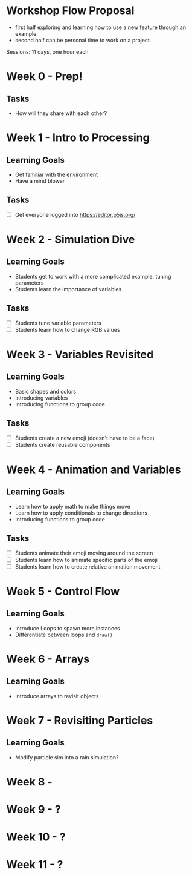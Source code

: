 # Workshop Flow Proposal

- first half exploring and learning how to use a new feature through an example. 
- second half can be personal time to work on a project.

Sessions: 11 days, one hour each
# Week 0 - Prep!
## Tasks
- How will they share with each other?

# Week 1 - Intro to Processing

## Learning Goals
- Get familiar with the environment
- Have a mind blower

## Tasks
- [ ] Get everyone logged into https://editor.p5js.org/

# Week 2 - Simulation Dive

## Learning Goals
- Students get to work with a more complicated example, tuning parameters
- Students learn the importance of variables

## Tasks
- [ ] Students tune variable parameters
- [ ] Students learn how to change RGB values

# Week 3 - Variables Revisited
## Learning Goals
- Basic shapes and colors
- Introducing variables
- Introducing functions to group code

## Tasks
- [ ] Students create a new emoji (doesn't have to be a face)
- [ ] Students create reusable components

# Week 4 - Animation and Variables
## Learning Goals
- Learn how to apply math to make things move
- Learn how to apply conditionals to change directions
- Introducing functions to group code

## Tasks
- [ ] Students animate their emoji moving around the screen
- [ ] Students learn how to animate specific parts of the emoji
- [ ] Students learn how to create relative animation movement

# Week 5 - Control Flow
## Learning Goals
- Introduce Loops to spawn more instances
- Differentiate between loops and `draw()`

# Week 6 - Arrays
## Learning Goals
- Introduce arrays to revisit objects

# Week 7 - Revisiting Particles
## Learning Goals
- Modify particle sim into a rain simulation?

# Week 8 - 

# Week 9 - ?

# Week 10 - ?

# Week 11 - ?
